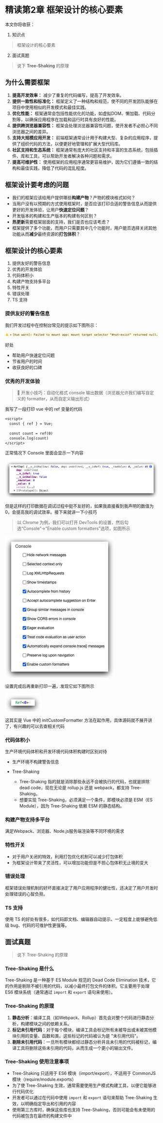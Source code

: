 # 精读第2章 框架设计的核心要素

本文你将收获：

1. 知识点
> 框架设计的核心要素

2. 面试真题
> 说下 **Tree-Shaking** 的原理

## 为什么需要框架

1.  **提高开发效率：** 减少了重复的代码编写，提高了开发效率。
2.  **提供一致性和标准化：** 框架定义了一种结构和规范，使不同的开发团队能够在项目中使用相似的开发模式和最佳实践。
3.  **优化性能：** 框架通常会包括性能优化的功能，如虚拟DOM、懒加载、代码分割等，以确保应用程序在加载和运行时具有良好的性能。
4.  **提供跨浏览器兼容性：** 框架会处理浏览器兼容性问题，使开发者不必担心不同浏览器之间的差异。
5.  **支持大规模应用开发：** 前端框架通常设计用于构建大型、复杂的应用程序，提供了组织代码的方法，以便更好地管理和扩展大型代码库。
6.  **社区支持和生态系统：** 框架通常有庞大的社区支持和丰富的生态系统，包括插件、库和工具，可以帮助开发者解决各种问题和需求。
7.  **提高可维护性：** 使用框架的应用程序通常更容易维护，因为它们遵循一致的结构和最佳实践，降低了代码的混乱程度。

## 框架设计要考虑的问题

*   我们的框架应该给用户提供哪些**构建产物**？产物的模块格式如何？
*   当用户没有以预期的方式使用框架时，是否应该打印合适的警告信息从而提供更好的开发体验，让用户**快速定位问题**？
*   开发版本的构建和生产版本的构建有何区别？
*   **热更新**需要框架层面的支持，我们是否也应该考虑？
*   框架提供了多个功能，而用户只需要其中几个功能时，用户能否选择关闭其他功能从而**减少**最终资源的**打包体积**？

## 框架设计的核心要素

1.  提供友好的警告信息
2.  优秀的开发体验
3.  代码体积小
4.  构建产物支持多平台
5.  特性开关
6.  错误处理
7.  TS 支持

### 提供友好的警告信息

我们开发过程中在控制台常见的提示如下图所示：

![1.png](./images/1.png)

好处

*   帮助用户快速定位问题
*   节省用户的时间
*   收获良好的口碑

### 优秀的开发体验

> 📌 开发小技巧：自动化格式 console 输出数据（浏览器允许我们编写自定义的 formatter，从而自定义输出形式）


我写了一段打印 vue 中的 ref 变量的代码

    <script>
      const { ref } = Vue;

      const count = ref(0)
      console.log(count)
    </script>

正常情况下 Console 里面会显示一下内容


![2.png](./images/2.png)

但是这样的打印数据在调试过程中挺不友好的，如果我直接看到我声明的数值为0，会提高我的调试效率。接下来就讲一下小技巧

> 以 Chrome 为例，我们可以打开 DevTools 的设置，然后勾选“Console”→“Enable custom formatters”选项，如图所示


![3.png](./images/3.png)

设置完成后再重新打印一遍，发现它如下图所示


![4.png](./images/4.png)

这其实是 Vue 中的 initCustomFormatter 方法在起作用，具体源码就不展开讲了，有兴趣的可以去查相关代码

### 代码体积小

生产环境代码体积和开发环境代码体积构建时区别对待

*   生产环境不构建警告信息

*   Tree-Shaking

    *   Tree-Shaking 指的就是消除那些永远不会被执行的代码，也就是排除 dead code，现在无论是 rollup.js 还是 webpack，都支持 Tree-Shaking。
    *   想要实现 Tree-Shaking，必须满足一个条件，即模块必须是 ESM（ES Module），因为 Tree-Shaking 依赖 ESM 的静态结构。

### 构建产物支持多平台

满足Webpack、浏览器、Node.js服务端渲染等不同环境的需求

### 特性开关

*   对于用户关闭的特效，利用打包优化机制可以减少打包体积
*   为框架设计带来了灵活性，可以增加功能但是不担心包体积无止境的变大

### 错误处理

框架错误处理机制的好坏直接决定了用户应用程序的健壮性，还决定了用户开发时处理错误的心智负担。

### TS 支持

使用 TS 的好处有很多，如代码即文档、编辑器自动提示、一定程度上能够避免低级 bug、代码的可维护性更强等。

## 面试真题

> 说下 Tree-Shaking 的原理

### Tree-Shaking 是什么

Tree-Shaking 是一种基于 ES Module 规范的 Dead Code Elimination 技术，它的作用是剔除不被引用的代码，以减小最终打包文件的体积。它主要用于处理 ES6 模块系统（通常通过 `import` 和 `export` 语句来使用）。

### Tree-Shaking 的原理

1.  **静态分析**：编译工具（如Webpack、Rollup）首先会对整个代码进行静态分析，构建模块之间的依赖关系。
2.  **标记未引用代码**：对于每个模块，编译工具会标记所有未被导出或未被其他模块引用的变量、函数和类。这些标记的代码被认为是 "未引用代码"。
3.  **剔除未引用代码**：一旦所有模块都经过静态分析并且未引用的代码被标记，编译工具将删除这些未引用的代码，从而生成一个更小的输出文件。

### Tree-Shaking 使用注意事项

*   Tree-Shaking 只适用于 ES6 模块（import/export），不适用于 CommonJS 模块（require/module.exports）
*   为了使 Tree-Shaking 生效，通常需要使用生产模式构建工具，以便它能够进行代码优化
*   开发者可以通过在代码中使用 `import` 和 `export` 语句来帮助 Tree-Shaking 生效，以明确指定导出和引用的内容
*   使用第三方库时，确保这些库也支持 Tree-Shaking，否则可能会有未使用的代码被包含在最终的构建文件中
